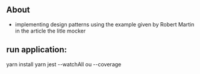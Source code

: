 ## About
- implementing design patterns using the example given by Robert Martin in the article the litle mocker

## run application:

yarn install
yarn jest --watchAll ou --coverage
